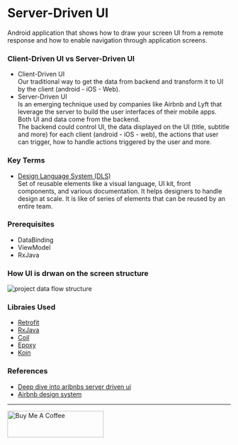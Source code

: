 # Server-Driven UI

Android application that shows how to draw your screen UI from a remote response and how to enable navigation through application screens.

### Client-Driven UI vs Server-Driven UI
- Client-Driven UI
  <br/>Our traditional way to get the data from backend and transform it to UI by the client (android - iOS - Web).
- Server-Driven UI
  <br/>Is an emerging technique used by companies like Airbnb and Lyft that leverage the server to build the user interfaces of their mobile apps. Both UI and data come from the backend.<br/>
  The backend could control UI, the data displayed on the UI (title, subtitle and more) for each client (android - iOS - web), the actions that user can trigger, how to handle actions triggered by the user and more.

### Key Terms

- [Design Language System (DLS)](https://karrisaarinen.com/dls/)
  <br/>Set of reusable elements like a visual language, UI kit, front components, and various documentation. It helps designers to handle design at scale. It is like of series of elements that can be reused by an entire team.

### Prerequisites
- DataBinding
- ViewModel
- RxJava

### How UI is drwan on the screen structure
![project data flow structure](https://github.com/sh3lan93/ServerDrivenUIExample/blob/master/art/Server-Driven%20UI%20project%20structure.drawio.png)

### Libraies Used
- [Retrofit](https://github.com/square/retrofit)
- [RxJava](https://github.com/ReactiveX/RxJava)
- [Coil](https://github.com/coil-kt/coil)
- [Epoxy](https://github.com/airbnb/epoxy)
- [Koin](https://github.com/InsertKoinIO/koin)

### References
- [Deep dive into aribnbs server driven ui ](https://medium.com/airbnb-engineering/a-deep-dive-into-airbnbs-server-driven-ui-system-842244c5f5)
- [Airbnb design system](https://mockitt.wondershare.com/design/airbnb-design-system.html#:~:text=Airbnb%20design%20system%20is%20a,reused%20by%20an%20entire%20team.)
---
<a href="https://www.buymeacoffee.com/sh3lan93" target="_blank"><img src="https://cdn.buymeacoffee.com/buttons/v2/default-yellow.png" alt="Buy Me A Coffee" style="height: 60px !important;width: 217px !important;" ></a>


